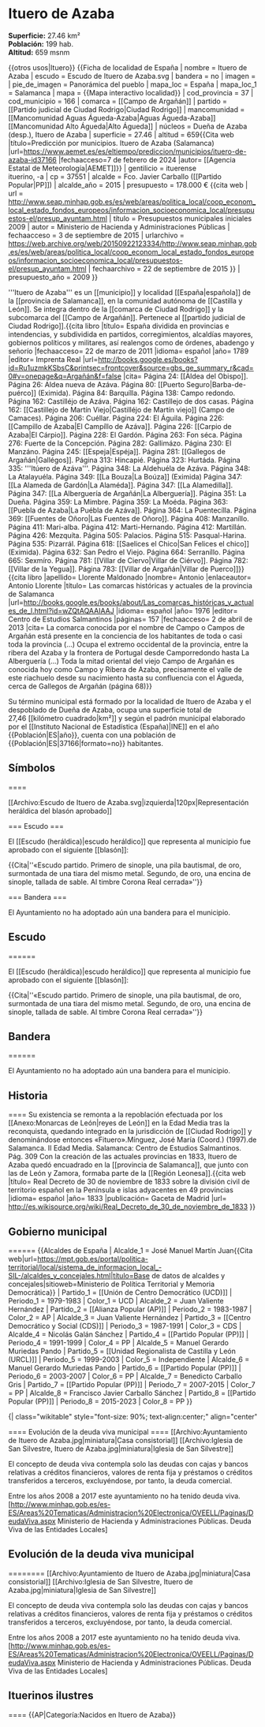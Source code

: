 # Ituero de Azaba

**Superficie:** 27.46 km²  
**Población:** 199 hab.  
**Altitud:** 659 msnm  

{{otros usos|Ituero}}
{{Ficha de localidad de España
| nombre             = Ituero de Azaba
| escudo             = Escudo de Ituero de Azaba.svg
| bandera            = no
| imagen             = 
| pie_de_imagen      = Panorámica del pueblo
| mapa_loc           = España
| mapa_loc_1         = Salamanca
| mapa  = {{Mapa interactivo localidad}}
| cod_provincia      = 37
| cod_municipio      = 166
| comarca            = [[Campo de Argañán]]
| partido            = [[Partido judicial de Ciudad Rodrigo|Ciudad Rodrigo]]
| mancomunidad       = [[Mancomunidad Aguas Águeda-Azaba|Aguas Águeda-Azaba]]<br/>[[Mancomunidad Alto Águeda|Alto Águeda]]
| núcleos            = Dueña de Azaba (desp.), Ituero de Azaba
| superficie         = 27.46
| altitud            = 659<ref>{{Cita web |título=Predicción por municipios. Ituero de Azaba (Salamanca) |url=https://www.aemet.es/es/eltiempo/prediccion/municipios/ituero-de-azaba-id37166 |fechaacceso=7 de febrero de 2024 |autor= [[Agencia Estatal de Meteorología|AEMET]]}}</ref>
| gentilicio         = ituerense<br/>ituerino, -a
| cp                 = 37551
| alcalde            = Fco. Javier Carballo ([[Partido Popular|PP]])
| alcalde_año        = 2015
| presupuesto        = 178.000 €<ref>
{{cita web 
  | url         = http://www.seap.minhap.gob.es/es/web/areas/politica_local/coop_econom_local_estado_fondos_europeos/informacion_socioeconomica_local/presupuestos-el/presup_ayuntam.html 
  | título         = Presupuestos municipales iniciales 2009 
  | autor         = Ministerio de Hacienda y Administraciones Públicas 
  | fechaacceso         = 3 de septiembre de 2015 
  | urlarchivo         = https://web.archive.org/web/20150922123334/http://www.seap.minhap.gob.es/es/web/areas/politica_local/coop_econom_local_estado_fondos_europeos/informacion_socioeconomica_local/presupuestos-el/presup_ayuntam.html 
  | fechaarchivo         = 22 de septiembre de 2015 
  }}
</ref>
| presupuesto_año    = 2009
}}

'''Ituero de Azaba''' es un [[municipio]] y localidad [[España|española]] de la [[provincia de Salamanca]], en la comunidad autónoma de [[Castilla y León]]. Se integra dentro de la [[comarca de Ciudad Rodrigo]] y la subcomarca del [[Campo de Argañán]]. Pertenece al [[partido judicial de Ciudad Rodrigo]].<ref name=ref_duplicada_1>{{cita libro |título= España dividida en provincias e intendencias, y subdividida en partidos, corregimientos, alcaldías mayores, gobiernos políticos y militares, así realengos como de órdenes, abadengo y señorío |fechaacceso= 22 de marzo de 2011 |idioma= español |año= 1789 |editor= Imprenta Real |url=http://books.google.es/books?id=Ru1uzmkKSbsC&printsec=frontcover&source=gbs_ge_summary_r&cad=0#v=onepage&q=Argañán&f=false |cita= Página 24: [[Aldea del Obispo]]. Página 26: Aldea nueva de Azáva. Página 80: [[Puerto Seguro|Barba-de-puérco]] (Eximida). Página 84: Barquílla. Página 138: Campo redondo. Página 162: Castilléjo de Azáva. Página 162: Castillejo de dos casas. Página 162: [[Castillejo de Martín Viejo|Castilléjo de Martín viejo]] (Campo de Camaces). Página 206: Cuéllar. Página 224: El Águila. Página 226: [[Campillo de Azaba|El Campíllo de Azáva]]. Página 226: [[Carpio de Azaba|El Cárpio]]. Página 228: El Gardón. Página 263: Fon séca. Página 276: Fuerte de la Concepción. Página 282: Gallimázo. Página 230: El Manzáno. Página 245: [[Espeja|Espéja]]. Página 281: [[Gallegos de Argañán|Gallégos]]. Página 313: Hincapié. Página 323: Hurtáda. Página 335: '''Itúero de Azáva'''. Página 348: La Aldehuéla de Azáva. Página 348: La Atalayuéla. Página 349: [[La Bouza|La Boúza]] (Eximida) Página 347: [[La Alameda de Gardón|La Alaméda]]. Página 347: [[La Alamedilla]]. Página 347: [[La Alberguería de Argañán|La Alberguería]]. Página 351: La Dueña. Página 359: La Mimbre. Página 359: La Moéda. Página 363: [[Puebla de Azaba|La Puébla de Azáva]]. Página 364: La Puentecílla. Página 369: [[Fuentes de Oñoro|Las Fuentes de Oñoro]]. Página 408: Manzaníllo. Página 411: Mari-alba. Página 412: Marti-Hernando. Página 412: Martillán. Página 426: Mezquíta. Página 505: Palacios. Página 515: Pasqual-Harina. Página 535: Pizarrál. Página 618: [[Saelices el Chico|San Felices el chico]] (Eximida). Página 632: San Pedro el Viejo. Página 664: Serraníllo. Página 665: Sexmíro. Página 781: [[Villar de Ciervo|Villar de Ciérvo]]. Página 782: [[Villar de la Yegua]]. Página 783: [[Villar de Argañán|Villar de Puerco]]}}</ref><ref name=ref_duplicada_2>{{cita libro |apellido= Llorente Maldonado |nombre= Antonio |enlaceautor= Antonio Llorente |título= Las comarcas históricas y actuales de la provincia de Salamanca |url=http://books.google.es/books/about/Las_comarcas_históricas_y_actuales_de_l.html?id=wZQtAQAAIAAJ |idioma= español |año= 1976 |editor= Centro de Estudios Salmantinos |páginas= 157 |fechaacceso= 2 de abril de 2013 |cita= La comarca conocida por el nombre de Campo o Campos de Argañán está presente en la conciencia de los habitantes de toda o casi toda la provincia (...) Ocupa el extremo occidental de la provincia, entre la ribera del Azaba y la frontera de Portugal desde Camporredondo hasta La Alberguería (...) Toda la mitad oriental del viejo Campo de Argañán es conocida hoy como Campo y Ribera de Azaba, precisamente el valle de este riachuelo desde su nacimiento hasta su confluencia con el Águeda, cerca de Gallegos de Argañán (página 68)}}</ref>

Su término municipal está formado por la localidad de Ituero de Azaba y el despoblado de Dueña de Azaba, ocupa una superficie total de 27,46&nbsp;[[kilómetro cuadrado|km²]] y según el padrón municipal elaborado por el [[Instituto Nacional de Estadística (España)|INE]] en el año {{Población|ES|año}}, cuenta con una población de {{Población|ES|37166|formato=no}} habitantes.

## Símbolos

====

[[Archivo:Escudo de Ituero de Azaba.svg|izquierda|120px|Representación heráldica del blasón aprobado]]

=== Escudo ===

El [[Escudo (heráldica)|escudo heráldico]] que representa al municipio fue aprobado con el siguiente [[blasón]]:

{{Cita|''«Escudo partido. Primero de sinople, una pila bautismal, de oro, surmontada de una tiara del mismo metal. Segundo, de oro, una encina de sinople, tallada de sable. Al timbre Corona Real cerrada»''}}

=== Bandera ===

El Ayuntamiento no ha adoptado aún una bandera para el municipio.

## Escudo

======

El [[Escudo (heráldica)|escudo heráldico]] que representa al municipio fue aprobado con el siguiente [[blasón]]:

{{Cita|''«Escudo partido. Primero de sinople, una pila bautismal, de oro, surmontada de una tiara del mismo metal. Segundo, de oro, una encina de sinople, tallada de sable. Al timbre Corona Real cerrada»''}}

## Bandera

======

El Ayuntamiento no ha adoptado aún una bandera para el municipio.

## Historia

====
Su existencia se remonta a la repoblación efectuada por los [[Anexo:Monarcas de León|reyes de León]] en la Edad Media tras la reconquista, quedando integrado en la jurisdicción de [[Ciudad Rodrigo]] y denominándose entonces «Fituero».<ref>Mínguez, José María (Coord.) (1997).de Salamanca. II Edad Media. Salamanca: Centro de Estudios Salmantinos. Pág. 309</ref> Con la creación de las actuales provincias en 1833, Ituero de Azaba quedó encuadrado en la [[provincia de Salamanca]], que junto con las de León y Zamora, formaba parte de la [[Región Leonesa]].<ref>{{cita web |título= Real Decreto de 30 de noviembre de 1833 sobre la división civil de territorio español en la Península e islas adyacentes en 49 provincias |idioma= español |año= 1833 |publicación= Gaceta de Madrid |url= http://es.wikisource.org/wiki/Real_Decreto_de_30_de_noviembre_de_1833 }}</ref>

## Gobierno municipal

======
{{Alcaldes de España
| Alcalde_1 = José Manuel Martín Juan<ref name="alcaldes">{{Cita web|url=https://mpt.gob.es/portal/politica-territorial/local/sistema_de_informacion_local_-SIL-/alcaldes_y_concejales.html|título=Base de datos de alcaldes y concejales|sitioweb=Ministerio de Política Territorial y Memoria Democrática}}</ref>
| Partido_1 = [[Unión de Centro Democrático (UCD)]]
| Periodo_1 = 1979-1983
| Color_1 = UCD
| Alcalde_2 = Juan Valiente Hernández<ref name="alcaldes"/>
| Partido_2 = [[Alianza Popular (AP)]]
| Periodo_2 = 1983-1987
| Color_2 = AP
| Alcalde_3 = Juan Valiente Hernández<ref name="alcaldes"/>
| Partido_3 = [[Centro Democrático y Social (CDS)]]
| Periodo_3 = 1987-1991
| Color_3 = CDS
| Alcalde_4 = Nicolás Galán Sánchez<ref name="alcaldes"/>
| Partido_4 = [[Partido Popular (PP)]]
| Periodo_4 = 1991-1999
| Color_4 = PP
| Alcalde_5 = Manuel Gerardo Muriedas Pando<ref name="alcaldes"/>
| Partido_5 = [[Unidad Regionalista de Castilla y León (URCL)]]
| Periodo_5 = 1999-2003
| Color_5 = Independiente
| Alcalde_6 = Manuel Gerardo Muriedas Pando<ref name="alcaldes"/>
| Partido_6 = [[Partido Popular (PP)]]
| Periodo_6 = 2003-2007
| Color_6 = PP
| Alcalde_7 = Benedicto Carballo Gris<ref name="alcaldes"/>
| Partido_7 = [[Partido Popular (PP)]]
| Periodo_7 = 2007-2015
| Color_7 = PP
| Alcalde_8 = Francisco Javier Carballo Sánchez<ref name="alcaldes"/>
| Partido_8 = [[Partido Popular (PP)]]
| Periodo_8 = 2015-2023
| Color_8 = PP
}}

<div style="overflow:auto; overflow-y:hidden; overflow-x:auto; white-space: nowrap; width:auto; padding: 0;">
{| class="wikitable" style="font-size: 90%; text-align:center;" align="center"
|+ style="font-weight:bold; font-size:1.1em; text-align:left;" | Resultados de las elecciones municipales en Ituero de Azaba<ref>{{Cita web |url=https://elecciones.eldiario.es/municipales/28-mayo-2023/castilla-y-leon/salamanca/ituero-de-azaba|título=Resultados de las elecciones municipales en Ituero de Azaba |publicación=Eldiario.es}}</ref>
|- style="background:#eee"
!rowspan="2"|Partido político
|colspan="3"|[[Elecciones municipales de España de 2019|2019]]
|colspan="3"|[[Elecciones municipales de España de 2015|2015]]
|colspan="3"|[[Elecciones municipales de España de 2011|2011]]
|colspan="3"|[[Elecciones municipales de España de 2007|2007]]
|colspan="3"|[[Elecciones municipales de España de 2003|2003]]
|- style="background:#eee"
||%||Votos||Concejales||%||Votos||Concejales||%||Votos||Concejales||%||Votos||Concejales||%||Votos||Concejales
|-
|align="left" | [[Partido Popular (PP)]]
| style="background:#D3D3D3" | 58,86 || style="background:#D3D3D3" |93 || style="background:#D3D3D3" |4
| style="background:#D3D3D3" | 53,99 || style="background:#D3D3D3" |88 || style="background:#D3D3D3" |4
| style="background:#D3D3D3" | 56,77 || style="background:#D3D3D3" |109 || style="background:#D3D3D3" |4
| 12,98 || 27 || 1
| style="background:#D3D3D3" | 41,89 || style="background:#D3D3D3" |93 || style="background:#D3D3D3" |4
|-
|align="left" | [[Partido Socialista Obrero Español (PSOE)]]
| 36,71 || 58 || 1
| 43,56 || 71 || 1
| 40,63 || 78 || 1
| style="background:#D3D3D3" | 44,71 || style="background:#D3D3D3" |93 || style="background:#D3D3D3" |3
| 29,73 || 66 || 2
|-
|align="left" | [[Unidad Regionalista de Castilla y León (URCL)]]
| — || — || —
| — || — || —
| — || — || —
| — || — || —
| 17,57 || 39 || 1
|-
|align="left" | [[Unión del Pueblo Salmantino (UPSa)]]
| — || — || —
| — || — || —
| — || — || —
| 40,87 || 85 || 3
| 10,36 || 23 || 0
|}
</div>

==== Evolución de la deuda viva municipal ====
[[Archivo:Ayuntamiento de Ituero de Azaba.jpg|miniatura|Casa consistorial]]
[[Archivo:Iglesia de San Silvestre, Ituero de Azaba.jpg|miniatura|Iglesia de San Silvestre]]

El concepto de deuda viva contempla solo las deudas con cajas y bancos relativas a créditos financieros, valores de renta fija y préstamos o créditos transferidos a terceros, excluyéndose, por tanto, la deuda comercial.

Entre los años 2008 a 2017 este ayuntamiento no ha tenido deuda viva.<ref>[http://www.minhap.gob.es/es-ES/Areas%20Tematicas/Administracion%20Electronica/OVEELL/Paginas/DeudaViva.aspx Ministerio de Hacienda y Administraciones Públicas. Deuda Viva de las Entidades Locales]</ref>

## Evolución de la deuda viva municipal

========
[[Archivo:Ayuntamiento de Ituero de Azaba.jpg|miniatura|Casa consistorial]]
[[Archivo:Iglesia de San Silvestre, Ituero de Azaba.jpg|miniatura|Iglesia de San Silvestre]]

El concepto de deuda viva contempla solo las deudas con cajas y bancos relativas a créditos financieros, valores de renta fija y préstamos o créditos transferidos a terceros, excluyéndose, por tanto, la deuda comercial.

Entre los años 2008 a 2017 este ayuntamiento no ha tenido deuda viva.<ref>[http://www.minhap.gob.es/es-ES/Areas%20Tematicas/Administracion%20Electronica/OVEELL/Paginas/DeudaViva.aspx Ministerio de Hacienda y Administraciones Públicas. Deuda Viva de las Entidades Locales]</ref>

## Ituerinos ilustres

====
{{AP|Categoría:Nacidos en Ituero de Azaba}}